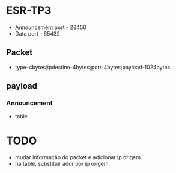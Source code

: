 # ESR-TP3

* Announcement port - 23456
* Data port - 65432

## Packet
* type-4bytes;ipdestino-4bytes;port-4bytes;payload-1024bytes


## payload
### Announcement
* table


# TODO
* mudar informação do packet e adicionar ip origem.
* na table, substituir addr por ip origem.